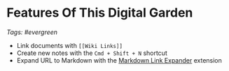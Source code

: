 # Features Of This Digital Garden

_Tags: #evergreen_

- Link documents with `[[Wiki Links]]`
- Create new notes with the `Cmd + Shift + N` shortcut
- Expand URL to Markdown with the [Markdown Link Expander](https://marketplace.visualstudio.com/items?itemName=skn0tt.markdown-link-expander) extension